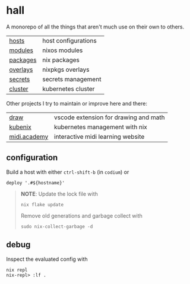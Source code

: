 # hall

A monorepo of all the things that aren't much use on their own to others.

|                        |                     |
| ---------------------- | ------------------- |
| [hosts](./hosts)       | host configurations |
| [modules](./modules)   | nixos modules       |
| [packages](./packages) | nix packages        |
| [overlays](./overlays) | nixpkgs overlays    |
| [secrets](./secrets)   | secrets management  |
| [cluster](./cluster)   | kubernetes cluster  |

Other projects I try to maintain or improve here and there:

|                                                      |                                       |
| ---------------------------------------------------- | ------------------------------------- |
| [draw](https://github.com/hall/draw)                 | vscode extension for drawing and math |
| [kubenix](https://github.com/hall/kubenix)           | kubernetes management with nix        |
| [midi.academy](https://github.com/hall/midi.academy) | interactive midi learning website     |


## configuration

Build a host with either `ctrl-shift-b` (in `codium`) or

    deploy '.#${hostname}'

> **NOTE**: Update the lock file with
>
>     nix flake update
>
> Remove old generations and garbage collect with
>
>     sudo nix-collect-garbage -d

## debug

Inspect the evaluated config with

    nix repl
    nix-repl> :lf .

